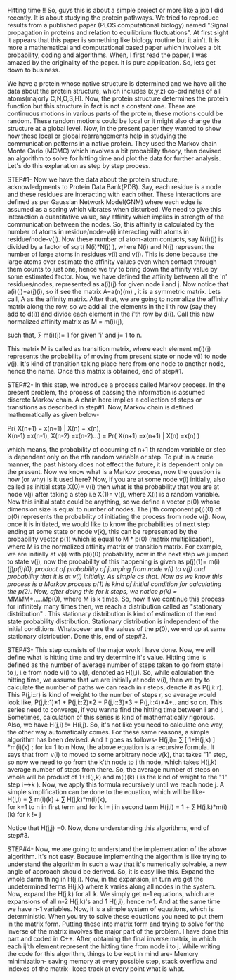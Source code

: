 Hitting time !!
So, guys this is about a simple project or more like a job I did recently. It is about studying the protein pathways. We tried to reproduce results from a published paper (PLOS computational biology) named "Signal propagation in proteins and relation to equilibrium fluctuations". At first sight it appears that this paper is something like biology routine but it ain't. It is more a mathematical and computational based paper which involves a bit probability, coding and algorithms. When, I first read the paper, I was amazed by the originality of the paper. It is pure application. So, lets get down to business.

We have a protein whose native structure is determined and we have all the data about the protein structure, which includes (x,y,z)  co-ordinates of all atoms(majorly C,N,O,S,H). Now, the protein structure determines the protein function but this structure in fact is not a constant one. There are continuous motions in various parts of the protein, these motions could be random. These random motions could be local or it might also change the structure at a global level. Now, in the present paper they wanted to show how these local or global rearrangements help in studying the communication patterns in a native protein. They used the Markov chain Monte Carlo (MCMC) which involves a bit probability theory, then devised an algorithm to solve for hitting time and plot the data for further analysis. Let's do this explanation as step by step process.


STEP#1-  Now we have the data about the protein structure, acknowledgments to Protein Data Bank(PDB). Say, each residue is a node and these residues are interacting with each other. These interactions are defined as per Gaussian Network Model(GNM) where each edge is assumed as a spring which vibrates when disturbed. We need to give this interaction a quantitative value, say affinity which implies in strength of the communication between the nodes. So, this affinity is calculated by the number of atoms in residue/node-v(i) interacting with atoms in residue/node-v(j). Now these number of atom-atom contacts, say N(i)(j) is divided by a factor of sqrt( N(i)*N(j) ), where N(i) and N(j) represent the number of large atoms in residues v(i) and v(j). This is done because the large atoms over estimate the affinity values even when contact through them counts to just one, hence we try to bring down the affinity value by some estimated factor. Now, we have defined the affinity between all the 'n' residues/nodes, represented as  a(i)(j) for given node i and j. Now notice that a(i)(j)=a(j)(i), so if see the matrix A=a(n)(m) , it is a symmetric matrix. Lets call, A as the affinity matrix. After that, we are going to normalize the affinity matrix along the row, so we add all the elements in the i'th row (say they add to d(i)) and divide each element in the i'th row by d(i). Call this new normalized affinity matrix as M = m(i)(j),


such that, ∑ m(i)(j)= 1 for given 'i' and j= 1 to n.

This matrix M is called as transition matrix, where each element m(i)(j) represents the probability of moving from present state or node v(i) to node v(j). It's kind of transition taking place here from one node to another node, hence the name. Once this matrix is obtained, end of step#1.


STEP#2-  In this step, we introduce a process called Markov process. In the present problem, the process of passing the information is assumed discrete Markov chain. A chain here implies a collection of steps or transitions as described in step#1. Now,  Markov chain is defined mathematically as given below-

  Pr( X(n+1) = x(n+1) | X(n) = x(n),  
                         X(n-1) =x(n-1), 
                         X(n-2) =x(n-2)...)
               = Pr( X(n+1) =x(n+1) | X(n) =x(n) )

which means, the probability of occurring of n+1 th random variable or step is dependent only on the nth random variable or step. To put in a crude manner, the past history does not effect the future, it is dependent only on the present. Now we know what is a Markov process, now the question is  how (or why) is it used here?  Now, if you are at some node v(i) initially, also called as initial state X(0)= v(i) then what is the probability that you are at node v(j) after taking a step i.e X(1)= v(j), where X(i) is a random variable. Now this initial state could be anything, so we define a vector p(0) whose dimension size is equal to number of nodes. The j'th component p(j)(0) of p(0) represents the probability of initiating the process from node v(j). Now, once it is initiated, we would like to know the probabilities of next step ending at some state or node v(k), this can be represented by the probability vector p(1) which is equal to M * p(0) (matrix multiplication), where M is the normalized affinity matrix or transition matrix. For example, we are initially at v(i) with p(i)(0) probability, now in the next step we jumped to state v(j), now the probability of this happening is given as p(j)(1)= m(i)(j)*p(i)(0), product of probability of jumping from node v(i) to v(j) and probability that it is at v(i) initially. As simple as that. Now as we know this process is a Markov process p(1) is kind of initial condition for calculating the p(2). Now, after doing this for k steps, we notice
p(k) = M*M*M*M*.....*M*p(0), where M is k times.
So, now if we continue this process for infinitely many times then, we reach a distribution called as "stationary distribution" . This stationary distribution is kind of estimation of the end state probability distribution. Stationary distribution is independent of the initial conditions. Whatsoever are the values of the p(0), we end up at same stationary distribution. Done this, end of step#2.


STEP#3-  This step consists of the major work I have done. Now, we will define what is hitting time and try determine it's value. Hitting time is defined as the number of average number of steps taken to go from state i to j, i.e from node v(i) to v(j), denoted as H(j,i). So, while calculation the hitting time, we assume that we are initially at node v(i), then we try to calculate the number of paths we can reach in r steps, denote it as P(j,i::r). This P(j,i::r) is kind of weight to the number of steps r, so average would look like,
P(j,i::1)*1 + P(j,i::2)*2 + P(j,i::3)*3 + P(j,i::4)*4+.. 
and so on. This series need to converge, if you wanna find the hitting time between i and j. Sometimes, calculation of this series is kind of mathematically rigorous. Also, we have
H(j,i) != H(i,j).
So, it's not like you need to calculate one way, the other way automatically comes. For these same reasons, a simple algorithm has been devised. And it goes as follows- 
H(j,i)= ∑  [ 1+H(j,k) ] *m(i)(k)  ; for k= 1 to n
Now, the above equation is a recursive formula. It says that from v(i) to moved to some arbitrary node v(k), that takes "1" step, so now we need to go from the k'th node to j'th node, which takes H(j,k) average number of steps from there. So, the average number of steps on whole will be product of  1+H(j,k) and  m(i)(k) ( is the kind of weight to the "1" step i-->k ). Now, we apply this formula recursively until we reach node j. A simple simplification can be done to the equation, which will be like-                            
H(j,i) = ∑ m(i)(k) + ∑ H(j,k)*m(i)(k),   
for k=1 to n in first term and for k != j  in second term
H(j,i) = 1 + ∑ H(j,k)*m(i)(k)     for k != j

Notice that H(j,j) =0.
Now, done understanding this algorithms, end of step#3.



STEP#4-  Now, we are going to understand the implementation of the above algorithm. It's not easy. Because implementing the algorithm is like trying to understand the algorithm in such a way that it's numerically solvable, a new angle of approach should be derived. So, it is easy like this. Expand the whole damn thing in H(j,i). Now, in the expansion, in turn we get the undetermined terms H(j,k) where k varies along all nodes in the system. Now, expand the H(j,k) for all k. We simply get n-1 equations, which are expansions of all n-2 H(j,k)'s and 1 H(j,i), hence n-1. And at the same time we have n-1 variables. Now, it is a simple system of equations, which is deterministic. When you try to solve these equations you need to put them in the matrix form. Putting these into matrix form and trying to solve for the inverse of the matrix involves the major part of the problem. I have done this part and coded in C++.  After, obtaining the final inverse matrix, in which each ij'th element represent the hitting time from node i to j. While writing the code for this algorithm, things to be kept in mind are- Memory minimization- saving memory at every possible step, stack overflow and indexes of the matrix- keep track at every point what is what.